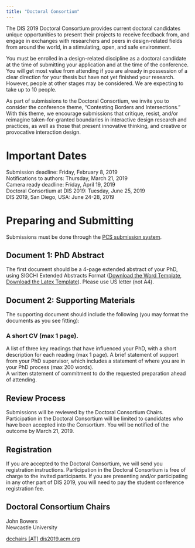 ```yaml
---
title: "Doctoral Consortium"
---
```


The DIS 2019 Doctoral Consortium provides current doctoral candidates unique opportunities to present their projects to receive feedback from, and engage in exchanges with researchers and peers in design-related fields from around the world, in a stimulating, open, and safe environment.</br>

You must be enrolled in a design-related discipline as a doctoral candidate at the time of submitting your application and at the time of the conference. You will get most value from attending if you are already in possession of a clear direction for your thesis but have not yet finished your research. However, people at other stages may be considered. We are expecting to take up to 10 people.</br>

As part of submissions to the Doctoral Consortium, we invite you to consider the conference theme, “Contesting Borders and Intersections.” With this theme, we encourage submissions that critique, resist, and/or reimagine taken-for-granted boundaries in interactive design research and practices, as well as those that present innovative thinking, and creative or provocative interaction design. </br>

# Important Dates</br>

Submission deadline: Friday, February 8, 2019 </br> 
Notifications to authors: Thursday, March 21, 2019 </br>
Camera ready deadline: Friday, April 19, 2019 </br>
Doctoral Consortium at DIS 2019: Tuesday, June 25, 2019 </br>
DIS 2019, San Diego, USA: June 24-28, 2019 </br>

# Preparing and Submitting</br> 

Submissions must be done through the [PCS submission system](https://new.precisionconference.com/submissions).</br>

## Document 1: PhD Abstract</br>
The first document should be a 4-page extended abstract of your PhD, using SIGCHI Extended Abstracts Format ([Download the Word Template](https://www.dropbox.com/s/nuivw9xj4p1li5s/DIS19ExtendedAbstractsFormat.docx?dl=0), [Download the Latex Template](https://www.dropbox.com/s/4gwss51oc32li5k/DIS19-Latex-ExtendedAbstracts.zip?dl=0)). Please use US letter (not A4). </br>

## Document 2: Supporting Materials</br>
The supporting document should include the following (you may format the documents as you see fitting):

### A short CV (max 1 page).</br>
A list of three key readings that have influenced your PhD, with a short description for each reading (max 1 page).
A brief statement of support from your PhD supervisor, which includes a statement of where you are in your PhD process (max 200 words).</br>
A written statement of commitment to do the requested preparation ahead of attending.</br>

## Review Process</br>
Submissions will be reviewed by the Doctoral Consortium Chairs. Participation in the Doctoral Consortium will be limited to candidates who have been accepted into the Consortium. You will be notified of the outcome by March 21, 2019.</br>

## Registration</br>
If you are accepted to the Doctoral Consortium, we will send you registration instructions.  Participation in the Doctoral Consortium is free of charge to the invited participants. If you are presenting and/or participating in any other part of DIS 2019, you will need to pay the student conference registration fee.</br>

## Doctoral Consortium Chairs</br>

John Bowers</br>
Newcastle University</br>

[dcchairs [AT] dis2019.acm.org](mailto:dcchairs@dis2019.acm.org) </br> 



